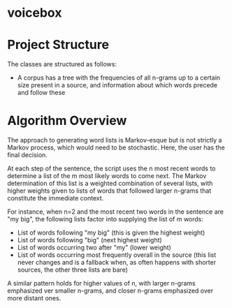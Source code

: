 # voicebox

# Project Structure
The classes are structured as follows:

- A corpus has a tree with the frequencies of all n-grams up to a certain size present in a source, and information about which words precede and follow these

# Algorithm Overview
The approach to generating word lists is Markov-esque but is not strictly a Markov process, which would need to be stochastic. Here, the user has the final decision.

At each step of the sentence, the script uses the n most recent words to determine a list of the m most likely words to come next. The Markov determination of this list is a weighted combination of several lists, with higher weights given to lists of words that followed larger n-grams that constitute the immediate context.

For instance, when n=2 and the most recent two words in the sentence are "my big", the following lists factor into supplying the list of m words:

- List of words following "my big" (this is given the highest weight)
- List of words following "big" (next highest weight)
- List of words occurring two after "my" (lower weight)
- List of words occurring most frequently overall in the source (this list never changes and is a fallback when, as often happens with shorter sources, the other three lists are bare)

A similar pattern holds for higher values of n, with larger n-grams emphasized ver smaller n-grams, and closer n-grams emphasized over more distant ones.
